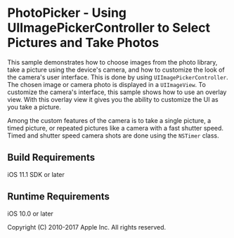 # PhotoPicker - Using UIImagePickerController to Select Pictures and Take Photos

This sample demonstrates how to choose images from the photo library, take a picture using the device's camera, and how to customize the look of the camera's user interface.
This is done by using `UIImagePickerController`.  The chosen image or camera photo is displayed in a `UIImageView`.
To customize the camera's interface, this sample shows how to use an overlay view.  With this overlay view it gives you the ability to customize the UI as you take a picture.

Among the custom features of the camera is to take a single picture, a timed picture, or repeated pictures like a camera with a fast shutter speed.
Timed and shutter speed camera shots are done using the `NSTimer` class.

## Build Requirements

iOS 11.1 SDK or later

## Runtime Requirements

iOS 10.0 or later

Copyright (C) 2010-2017 Apple Inc. All rights reserved.
